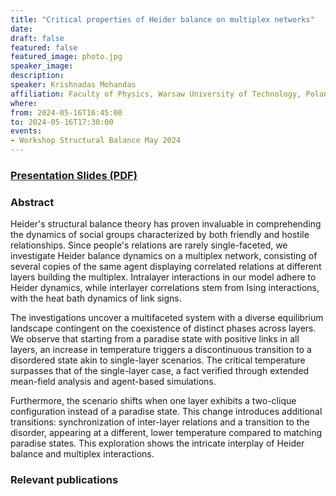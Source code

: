 ```yaml
---
title: "Critical properties of Heider balance on multiplex networks"
date:
draft: false
featured: false
featured_image: photo.jpg
speaker_image:
description:
speaker: Krishnadas Mohandas
affiliation: Faculty of Physics, Warsaw University of Technology, Poland
where:
from: 2024-05-16T16:45:00
to: 2024-05-16T17:30:00
events:
- Workshop Structural Balance May 2024 
---
```


### [Presentation Slides (PDF)](xxx.pdf)

### Abstract

Heider's structural balance theory has proven invaluable in comprehending the dynamics of social groups characterized by both friendly and hostile relationships. Since people's relations are rarely single-faceted, we investigate Heider balance dynamics on a multiplex network, consisting of several copies of the same agent displaying correlated relations at different layers building the multiplex. Intralayer interactions in our model adhere to Heider dynamics, while interlayer correlations stem from Ising interactions, with the heat bath dynamics of link signs.

The investigations uncover a multifaceted system with a diverse equilibrium landscape contingent on the coexistence of distinct phases across layers. We observe that starting from a paradise state with positive links in all layers, an increase in temperature triggers a discontinuous transition to a disordered state akin to single-layer scenarios. The critical temperature surpasses that of the single-layer case, a fact verified through extended mean-field analysis and agent-based simulations.

Furthermore, the scenario shifts when one layer exhibits a two-clique configuration instead of a paradise state. This change introduces additional transitions: synchronization of inter-layer relations and a transition to the disorder, appearing at a different, lower temperature compared to matching paradise states. This exploration shows the intricate interplay of Heider balance and multiplex interactions.

### Relevant publications 

